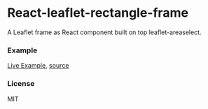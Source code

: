 # React-leaflet-rectangle-frame
A Leaflet frame as React component built on top leaflet-areaselect.

### Example

[Live Example](https://b1rd.github.io/), [source](example/index.html)

### License

MIT